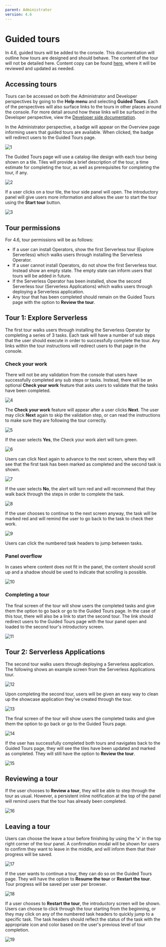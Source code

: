 ```yaml
---
parent: Administrator
version: 4.6
---
```


# Guided tours

In 4.6, guided tours will be added to the console. This documentation will outline how tours are designed and should behave. The content of the tour will not be detailed here. Content copy can be found [here](https://docs.google.com/document/d/1qEBDNZYaKF4TDogJLYUqX-8xHCmPCKdaHfKLxMlnZQs/edit?usp=sharing), where it will be reviewed and updated as needed.

## Accessing tours
Tours can be accessed on both the Administrator and Developer perspectives by going to the **Help menu** and selecting **Guided Tours**. Each of the perspectives will also surface links to the tours in other places around the console. For more detail around how these links will be surfaced in the Developer perspective, view the [Developer side documentation](https://docs.google.com/document/d/1TOMeB-9Z-fnFz2ynxWri9Y7q8MHI8fwOFFX-432cSfk/edit?usp=sharing).

In the Administrator perspective, a badge will appear on the Overview page informing users that guided tours are available. When clicked, the badge will redirect users to the Guided Tours page.

![1](img/admin1.png)

The Guided Tours page will use a catalog-like design with each tour being shown on a tile. Tiles will provide a brief description of the tour, a time estimate for completing the tour, as well as prerequisites for completing the tour, if any.

![2](img/admin2.png)

If a user clicks on a tour tile, the tour side panel will open. The introductory panel will give users more information and allows the user to start the tour using the **Start tour** button.

![3](img/tour1-screen0.png)

## Tour permissions
For 4.6, tour permissions will be as follows:
* If a user can install Operators, show the first Serverless tour (Explore Serverless) which walks users through installing the Serverless Operator.
* If a user cannot install Operators, do not show the first Serverless tour. Instead show an empty state. The empty state can inform users that tours will be added in future.
* If the Serverless Operator has been installed, show the second Serverless tour (Serverless Applications) which walks users through deploying a Serverless application.
* Any tour that has been completed should remain on the Guided Tours page with the option to **Review the tour**.

## Tour 1: Explore Serverless
The first tour walks users through installing the Serverless Operator by completing a series of 3 tasks. Each task will have a number of sub steps that the user should execute in order to successfully complete the tour. Any links within the tour instructions will redirect users to that page in the console.

### Check your work
There will not be any validation from the console that users have successfully completed any sub steps or tasks. Instead, there will be an optional **Check your work** feature that asks users to validate that the tasks have been completed.

![4](img/check1.png)

The **Check your work** feature will appear after a user clicks **Next**. The user may click **Next** again to skip the validation step, or can read the instructions to make sure they are following the tour correctly.

![5](img/check2.png)

If the user selects **Yes**, the Check your work alert will turn green.

![6](img/check3.png)

Users can click Next again to advance to the next screen, where they will see that the first task has been marked as completed and the second task is shown.

![7](img/tour1-screen6.png)

If the user selects **No**, the alert will turn red and will recommend that they walk back through the steps in order to complete the task.

![8](img/check4.png)

If the user chooses to continue to the next screen anyway, the task will be marked red and will remind the user to go back to the task to check their work.

![9](img/check5.png)

Users can click the numbered task headers to jump between tasks.

### Panel overflow
In cases where content does not fit in the panel, the content should scroll up and a shadow should be used to indicate that scrolling is possible.

![10](img/tour1-screen17.png)

### Completing a tour
The final screen of the tour will show users the completed tasks and give them the option to go back or go to the Guided Tours page. In the case of this tour, there will also be a link to start the second tour. The link should redirect users to the Guided Tours page with the tour panel open and loaded to the second tour's introductory screen.

![11](img/tour1-screen18.png)

## Tour 2: Serverless Applications
The second tour walks users through deploying a Serverless application. The following shows an example screen from the Serverless Applications tour.

![12](img/tour2-screen1.png)

Upon completing the second tour, users will be given an easy way to clean up the showcase application they've created through the tour.

![13](img/tour2-screen7.png)

The final screen of the tour will show users the completed tasks and give them the option to go back or go to the Guided Tours page.

![14](img/tour2-screen8.png)

If the user has successfully completed both tours and navigates back to the Guided Tours page, they will see the tiles have been updated and marked as completed. They will still have the option to **Review the tour**.

![15](img/tour2-complete.png)

## Reviewing a tour

If the user chooses to **Review a tour**, they will be able to step through the tour as usual. However, a persistent inline notification at the top of the panel will remind users that the tour has already been completed.

![16](img/tour1-complete1.png)

## Leaving a tour
Users can choose the leave a tour before finishing by using the 'x' in the top right corner of the tour panel. A confirmation modal will be shown for users to confirm they want to leave in the middle, and will inform them that their progress will be saved.

![17](img/exit-1.png)

If the user wants to continue a tour, they can do so on the Guided Tours page. They will have the option to **Resume the tour** or **Restart the tour**. Tour progress will be saved per user per browser.

![18](img/exit-4.png)

If a user chooses to **Restart the tour**, the introductory screen will be shown. Users can choose to click through the tour starting from the beginning, or they may click on any of the numbered task headers to quickly jump to a specific task. The task headers should reflect the status of the task with the appropriate icon and color based on the user's previous level of tour completion.

![19](img/exit-5.png)
